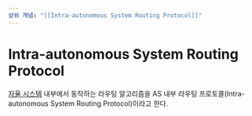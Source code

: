 ```yaml
---
상위 개념: "[[Intra-autonomous System Routing Protocol]]"
---
```

# Intra-autonomous System Routing Protocol
[자율 시스템](Autonomous%20System/Autonomous%20System.md) 내부에서 동작하는 라우팅 알고리즘을 AS 내부 라우팅 프로토콜(Intra-autonomous System Routing Protocol)이라고 한다.